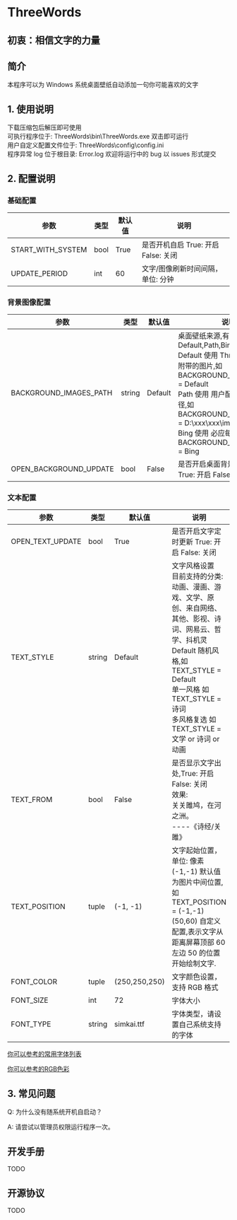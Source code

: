 # ThreeWords

## 初衷：相信文字的力量

## 简介

本程序可以为 Windows 系统桌面壁纸自动添加一句你可能喜欢的文字

## 1. 使用说明

下载压缩包后解压即可使用  
可执行程序位于: ThreeWords\\bin\\ThreeWords.exe 双击即可运行  
用户自定义配置文件位于: ThreeWords\\config\\config.ini  
程序异常 log 位于根目录: Error.log 欢迎将运行中的 bug 以 issues 形式提交

## 2. 配置说明

### 基础配置

| 参数                   | 类型   | 默认值  | 说明                                               
|----------------------|------|------|--------------------------------------------------|
 START_WITH_SYSTEM    | bool | True | 是否开机自启 True: 开启 False: 关闭
 UPDATE_PERIOD | int  | 60   | 文字/图像刷新时间间隔， 单位: 分钟                                   

### 背景图像配置

| 参数                     | 类型     | 默认值     | 说明                                                                          
|------------------------|--------|---------|-----------------------------------------------------------------------------|
 BACKGROUND_IMAGES_PATH | string | Default | 桌面壁纸来源,有三种配置方式: Default,Path,Bing<br>Default    使用 ThreeWords 默认附带的图片,如 BACKGROUND_IMAGES_PATH = Default<br>Path        使用 用户配置的文件夹路径,如 BACKGROUND_IMAGES_PATH = D:\xxx\xxx\images<br>Bing        使用 必应每日壁纸,如 BACKGROUND_IMAGES_PATH = Bing
 OPEN_BACKGROUND_UPDATE | bool | False | 是否开启桌面背景图片定时更新 True: 开启 False: 关闭

### 文本配置

| 参数            | 类型     | 默认值           | 说明                                                                   
|---------------|--------|---------------|----------------------------------------------------------------------|
OPEN_TEXT_UPDATE    | bool | True       | 是否开启文字定时更新 True: 开启 False: 关闭
 TEXT_STYLE    | string | Default       | 文字风格设置<br>目前支持的分类: 动画、漫画、游戏、文学、原创、来自网络、其他、影视、诗词、网易云、哲学、抖机灵<br>Default              随机风格,如 TEXT_STYLE = Default<br>单一风格            如 TEXT_STYLE = 诗词<br>多风格复选         如 TEXT_STYLE = 文学 or 诗词 or 动画
 TEXT_FROM     | bool   | False         | 是否显示文字出处,True: 开启 False: 关闭<br>效果:<br>关关雎鸠，在河之洲。<br>                                ----《诗经/关雎》  
 TEXT_POSITION | tuple  | (-1, -1)      | 文字起始位置，单位: 像素<br>(-1,-1) 默认值为图片中间位置,如 TEXT_POSITION = (-1,-1)<br>(50,60) 自定义配置,表示文字从距离屏幕顶部 60 左边 50 的位置开始绘制文字.                                             
 FONT_COLOR    | tuple  | (250,250,250) | 文字颜色设置，支持 RGB 格式                                                       
 FONT_SIZE     | int    | 72            | 字体大小                                                                 
 FONT_TYPE     | string | simkai.ttf    | 字体类型，请设置自己系统支持的字体                                                    

[你可以参考的常用字体列表](https://blog。csdn。net/pizi0475/article/details/5404798?utm_medium=distribute。pc_relevant。none-task-blog-2~default~baidujs_baidulandingword~default-5-5404798-blog-108802333。235^v27^pc_relevant_3mothn_strategy_and_data_recovery&spm=1001。2101。3001。4242。4&utm_relevant_index=8)

[你可以参考的RGB色彩](http://www。tbfl。store/dev/rgb。html)

## 3. 常见问题

Q: 为什么没有随系统开机自启动？

A: 请尝试以管理员权限运行程序一次。

## 开发手册

TODO

## 开源协议

TODO
